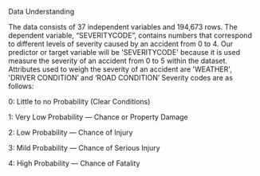 Data Understanding

The data consists of 37 independent variables and 194,673 rows. The dependent variable, “SEVERITYCODE”, contains numbers that correspond to different levels of severity caused by an accident from 0 to 4.
Our predictor or target variable will be 'SEVERITYCODE' because it is used measure the severity of an accident from 0 to 5 within the dataset. Attributes used to weigh the severity of an accident are 'WEATHER', 'DRIVER CONDITION’ and ‘ROAD CONDITION’
Severity codes are as follows:

0: Little to no Probability (Clear Conditions)

1: Very Low Probability — Chance or Property Damage

2: Low Probability — Chance of Injury

3: Mild Probability — Chance of Serious Injury

4: High Probability — Chance of Fatality
